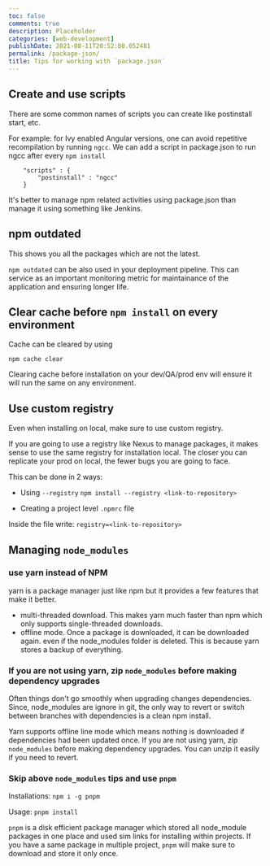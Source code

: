 ```yaml
---
toc: false
comments: true
description: Placeholder 
categories: [web-development]
publishDate: 2021-08-11T20:52:08.052481
permalink: /package-json/
title: Tips for working with `package.json`
---
```


## Create and use scripts

There are some common names of scripts you can create like postinstall start, etc.

For example: for Ivy enabled Angular versions, one can avoid repetitive recompilation by running `ngcc`. We can add a script in package.json to run ngcc after every `npm install`

```
    "scripts" : {
        "postinstall" : "ngcc"
    }
```

It's better to manage npm related activities using package.json than manage it using something like Jenkins.

## npm outdated

This shows you all the packages which are not the latest.

`npm outdated` can be also used in your deployment pipeline. This can service as an important monitoring metric for maintainance of the application and ensuring longer life.

## Clear cache before `npm install` on every environment

Cache can be cleared by using

`npm cache clear`

Clearing cache before installation on your dev/QA/prod env will ensure it will run the same on any environment.

## Use custom registry

Even when installing on local, make sure to use custom registry.

If you are going to use a registry like Nexus to manage packages, it makes sense to use the same registry for installation local. The closer you can replicate your prod on local, the fewer bugs you are going to face.

This can be done in 2 ways:

- Using `--registry`
`npm install --registry <link-to-repository>`

- Creating a project level `.npmrc` file

Inside the file write:
`registry=<link-to-repository>`

## Managing `node_modules`

### use yarn instead of NPM

yarn is a package manager just like npm but it provides a few features that make it better.

- multi-threaded download. This makes yarn much faster than npm which only supports single-threaded downloads.
- offline mode. Once a package is downloaded, it can be downloaded again. even if the node_modules folder is deleted. This is because yarn stores a backup of everything.

### If you are not using yarn, zip `node_modules` before making dependency upgrades

Often things don't go smoothly when upgrading changes dependencies. Since, node_modules are ignore in git, the only way to revert or switch between branches with dependencies is a clean npm install.

Yarn supports offline line mode which means nothing is downloaded if dependencies had been updated once. If you are not using yarn, zip `node_modules` before making dependency upgrades. You can unzip it easily if you need to revert.

### Skip above `node_modules` tips and use `pnpm`

Installations: `npm i -g pnpm`

Usage: `pnpm install`

`pnpm` is a disk efficient package manager which stored all node_module packages in one place and used  sim links for installing within projects. If you have a same package in multiple project, `pnpm` will make sure to download and store it only once. 